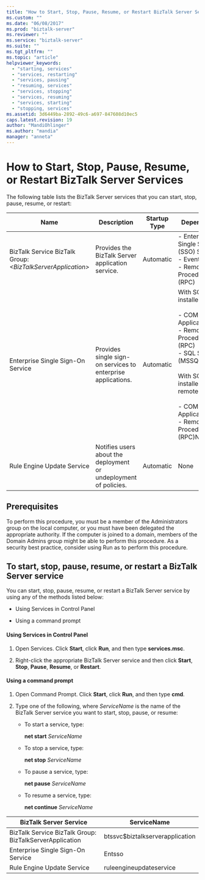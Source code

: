 ```yaml
---
title: "How to Start, Stop, Pause, Resume, or Restart BizTalk Server Services | Microsoft Docs"
ms.custom: ""
ms.date: "06/08/2017"
ms.prod: "biztalk-server"
ms.reviewer: ""
ms.service: "biztalk-server"
ms.suite: ""
ms.tgt_pltfrm: ""
ms.topic: "article"
helpviewer_keywords: 
  - "starting, services"
  - "services, restarting"
  - "services, pausing"
  - "resuming, services"
  - "services, stopping"
  - "services, resuming"
  - "services, starting"
  - "stopping, services"
ms.assetid: 3d6449ba-2892-49c6-a697-847608d10ec5
caps.latest.revision: 19
author: "MandiOhlinger"
ms.author: "mandia"
manager: "anneta"
---
```

# How to Start, Stop, Pause, Resume, or Restart BizTalk Server Services
The following table lists the BizTalk Server services that you can start, stop, pause, resume, or restart:  
  
|Name|Description|Startup Type|Dependencies|  
|----------|-----------------|------------------|------------------|  
|BizTalk Service BizTalk Group: *\<BizTalkServerApplication>*|Provides the BizTalk Server application service.|Automatic|-   Enterprise Single Sign-On (SSO) Service<br />-   Event Log<br />-   Remote Procedure Call (RPC)|  
|Enterprise Single Sign-On Service|Provides single sign-on services to enterprise applications.|Automatic|With SQL Server installed locally:<br /><br /> -   COM+ System Application<br />-   Remote Procedure Call (RPC)<br />-   SQL Server (MSSQLSERVER)<br /><br /> With SQL Server installed remotely:<br /><br /> -   COM+ System Application<br />-   Remote Procedure Call (RPC)None|  
|Rule Engine Update Service|Notifies users about the deployment or undeployment of policies.|Automatic|None|  
  
## Prerequisites  
 To perform this procedure, you must be a member of the Administrators group on the local computer, or you must have been delegated the appropriate authority. If the computer is joined to a domain, members of the Domain Admins group might be able to perform this procedure. As a security best practice, consider using Run as to perform this procedure.  
  
## To start, stop, pause, resume, or restart a BizTalk Server service  
 You can start, stop, pause, resume, or restart a BizTalk Server service by using any of the methods listed below:  
  
-   Using Services in Control Panel  
  
-   Using a command prompt  
  
#### Using Services in Control Panel  
  
1.  Open Services. Click **Start**, click **Run**, and then type **services.msc**.  
  
2.  Right-click the appropriate BizTalk Server service and then click **Start**, **Stop**, **Pause**, **Resume**, or **Restart**.  
  
#### Using a command prompt  
  
1.  Open Command Prompt. Click **Start**, click **Run**, and then type **cmd**.  
  
2.  Type one of the following, where *ServiceName* is the name of the BizTalk Server service you want to start, stop, pause, or resume:  
  
    -   To start a service, type:  
  
         **net start** *ServiceName*  
  
    -   To stop a service, type:  
  
         **net stop** *ServiceName*  
  
    -   To pause a service, type:  
  
         **net pause** *ServiceName*  
  
    -   To resume a service, type:  
  
         **net continue** *ServiceName*  
  
|BizTalk Server Service|ServiceName|  
|----------------------------|-----------------|  
|BizTalk Service BizTalk Group: BizTalkServerApplication|btssvc$biztalkserverapplication|  
|Enterprise Single Sign-On Service|Entsso|  
|Rule Engine Update Service|ruleengineupdateservice|